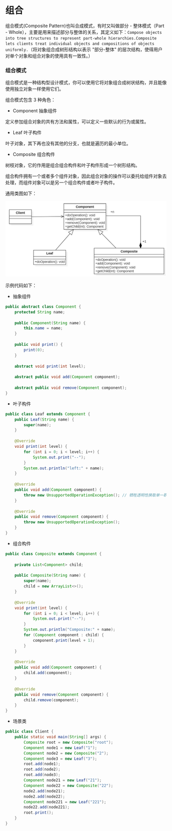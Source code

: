 # 组合

组合模式(Composite Pattern)也叫合成模式，有时又叫做部分 - 整体模式（Part - Whole），主要是用来描述部分与整体的关系，其定义如下：`Compose objects into tree structures to represent part-whole hierarchies.Composite lets clients treat individual objects and compositions of objects uniformly.`（将对象组合成树形结构以表示 "部分-整体" 的层次结构，使得用户对单个对象和组合对象的使用具有一致性。）

### 组合模式

组合模式是一种结构型设计模式，你可以使用它将对象组合成树状结构，并且能像使用独立对象一样使用它们。

组合模式包含 3 种角色：

- Component 抽象组件

定义参加组合对象的共有方法和属性，可以定义一些默认的行为或属性。

- Leaf 叶子构件

叶子对象，其下再也没有其他的分支，也就是遍历的最小单位。

- Composite 组合构件

树枝对象，它的作用是组合组合构件和叶子构件形成一个树形结构。

组合构件拥有一个或者多个组件对象，因此组合对象的操作可以委托给组件对象去处理，而组件对象可以是另一个组合构件或者叶子构件。

通用类图如下：

<div align="left">
    <img src="https://github.com/lazecoding/Note/blob/main/images/pattern/组合模式通用类图.png" width="600px">
</div>

示例代码如下：

- 抽象组件

```java
public abstract class Component {
    protected String name;

    public Component(String name) {
        this.name = name;
    }

    public void print() {
        print(0);
    }

    abstract void print(int level);

    abstract public void add(Component component);

    abstract public void remove(Component component);
}
```

- 叶子构件

```java
public class Leaf extends Component {
    public Leaf(String name) {
        super(name);
    }

    @Override
    void print(int level) {
        for (int i = 0; i < level; i++) {
            System.out.print("--");
        }
        System.out.println("left:" + name);
    }

    @Override
    public void add(Component component) {
        throw new UnsupportedOperationException(); // 牺牲透明性换取单一职责原则，这样就不用考虑是叶子节点还是组合节点
    }

    @Override
    public void remove(Component component) {
        throw new UnsupportedOperationException();
    }
}
```

- 组合构件

```java
public class Composite extends Component {

    private List<Component> child;

    public Composite(String name) {
        super(name);
        child = new ArrayList<>();
    }

    @Override
    void print(int level) {
        for (int i = 0; i < level; i++) {
            System.out.print("--");
        }
        System.out.println("Composite:" + name);
        for (Component component : child) {
            component.print(level + 1);
        }
    }

    @Override
    public void add(Component component) {
        child.add(component);
    }

    @Override
    public void remove(Component component) {
        child.remove(component);
    }
}
```

- 场景类

```java
public class Client {
    public static void main(String[] args) {
        Composite root = new Composite("root");
        Component node1 = new Leaf("1");
        Component node2 = new Composite("2");
        Component node3 = new Leaf("3");
        root.add(node1);
        root.add(node2);
        root.add(node3);
        Component node21 = new Leaf("21");
        Component node22 = new Composite("22");
        node2.add(node21);
        node2.add(node22);
        Component node221 = new Leaf("221");
        node22.add(node221);
        root.print();
    }
}
```
